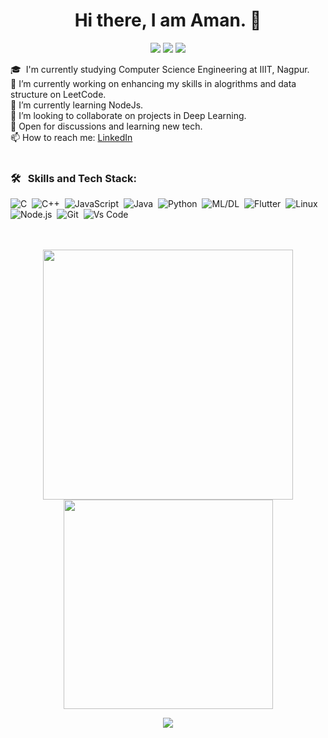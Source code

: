 <p> 
  <h1 align="center">Hi there, I am Aman. 👋</h1> 
  <p align="center">
    <img src="https://badges.pufler.dev/visits/Aman-1701/Aman-1701"/>
    <img src="https://badges.pufler.dev/repos/Aman-1701"/>
    <img src="https://badges.pufler.dev/commits/monthly/Aman-1701" />
  </p> 
</p>

🎓 &nbsp;I'm currently studying Computer Science Engineering at IIIT, Nagpur.\
🔭 I’m currently working on enhancing my skills in alogrithms and data structure on LeetCode.\
🌱 I’m currently learning NodeJs.\
👯 I’m looking to collaborate on projects in Deep Learning.\
💬 Open for discussions and learning new tech.\
📫 How to reach me: [LinkedIn](https://www.linkedin.com/in/aman1701/)\
</br>

### 🛠 &nbsp; Skills and Tech Stack:
![C](https://img.shields.io/badge/-C-05122A?style=flat&logo=C&logoColor=A8B9CC)&nbsp;
![C++](https://img.shields.io/badge/-C++-05122A?style=flat&logo=C%2B%2B&logoColor=00599C)&nbsp;
![JavaScript](https://img.shields.io/badge/-JavaScript-05122A?style=flat&logo=javascript)&nbsp;
![Java](https://img.shields.io/badge/-Java-05122A?style=flat&logo=java)&nbsp;
![Python](https://img.shields.io/badge/-Python-05122A?style=flat&logo=python)&nbsp;
![ML/DL](https://img.shields.io/badge/ML/DL-black?style=flat&logo=tensorflow)&nbsp;
![Flutter](https://img.shields.io/badge/Flutter-02569B?style=flat&logo=flutter&logoColor=white)&nbsp;
![Linux](https://img.shields.io/badge/-Linux-05122A?style=flat&logo=linux)&nbsp;
![Node.js](https://img.shields.io/badge/-Node.js-05122A?style=flat&logo=node.js)&nbsp;
![Git](https://img.shields.io/badge/-Git-05122A?style=flat&logo=git)&nbsp;
![Vs Code](https://img.shields.io/badge/Visual_Studio_Code-5C2D91?style=flat&logo=visual%20studio&logoColor=white)&nbsp;
</br>
</br>
</br>

<p align = "center">
  <img width=400 src = "https://github-readme-stats.vercel.app/api?username=Aman-1701&&show_icons=true&title_color=ffffff&icon_color=bb2acf&text_color=daf7dc&bg_color=151515&">
  <img width=335 src = "https://github-readme-stats.vercel.app/api/top-langs/?username=Aman-1701&&show_icons=true&title_color=ffffff&icon_color=bb2acf&text_color=daf7dc&bg_color=151515&layout=compact">
</p>

<p align = "center">
 <img  src="https://github-readme-streak-stats.herokuapp.com/?user=Aman-1701&show_icons=true&locale=en&layout=compact&theme=dark&line_height=0" />
</p> 

</br>
